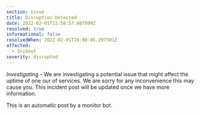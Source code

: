 ```yaml
---
section: issue
title: Disruption Detected
date: 2022-02-01T15:58:57.607999Z
resolved: true
informational: false
resolvedWhen: 2022-02-01T16:00:05.297501Z
affected:
  - Snikket
severity: disrupted
---
```

*Investigating* - We are investigating a potential issue that might affect the uptime of one our of services. We are sorry for any inconvenience this may cause you. This incident post will be updated once we have more information.

This is an automatic post by a monitor bot.
        